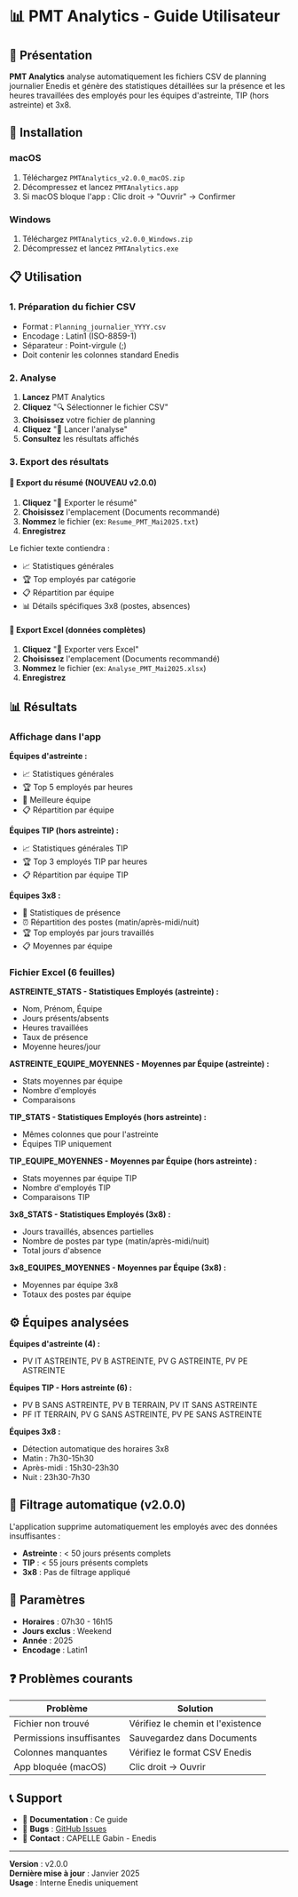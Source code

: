 # 📊 PMT Analytics - Guide Utilisateur

## 🎯 Présentation

**PMT Analytics** analyse automatiquement les fichiers CSV de planning journalier Enedis et génère des statistiques détaillées sur la présence et les heures travaillées des employés pour les équipes d'astreinte, TIP (hors astreinte) et 3x8.

## 🚀 Installation

### macOS

1. Téléchargez `PMTAnalytics_v2.0.0_macOS.zip`
2. Décompressez et lancez `PMTAnalytics.app`
3. Si macOS bloque l'app : Clic droit → "Ouvrir" → Confirmer

### Windows

1. Téléchargez `PMTAnalytics_v2.0.0_Windows.zip`
2. Décompressez et lancez `PMTAnalytics.exe`

## 📋 Utilisation

### 1. Préparation du fichier CSV

- Format : `Planning_journalier_YYYY.csv`
- Encodage : Latin1 (ISO-8859-1)
- Séparateur : Point-virgule (;)
- Doit contenir les colonnes standard Enedis

### 2. Analyse

1. **Lancez** PMT Analytics
2. **Cliquez** "🔍 Sélectionner le fichier CSV"
3. **Choisissez** votre fichier de planning
4. **Cliquez** "🚀 Lancer l'analyse"
5. **Consultez** les résultats affichés

### 3. Export des résultats

#### 📄 Export du résumé (NOUVEAU v2.0.0)

1. **Cliquez** "📄 Exporter le résumé"
2. **Choisissez** l'emplacement (Documents recommandé)
3. **Nommez** le fichier (ex: `Resume_PMT_Mai2025.txt`)
4. **Enregistrez**

Le fichier texte contiendra :

- 📈 Statistiques générales
- 🏆 Top employés par catégorie
- 📋 Répartition par équipe
- 📊 Détails spécifiques 3x8 (postes, absences)

#### 💾 Export Excel (données complètes)

1. **Cliquez** "💾 Exporter vers Excel"
2. **Choisissez** l'emplacement (Documents recommandé)
3. **Nommez** le fichier (ex: `Analyse_PMT_Mai2025.xlsx`)
4. **Enregistrez**

## 📊 Résultats

### Affichage dans l'app

**Équipes d'astreinte :**

- 📈 Statistiques générales
- 🏆 Top 5 employés par heures
- 🏢 Meilleure équipe
- 📋 Répartition par équipe

**Équipes TIP (hors astreinte) :**

- 📈 Statistiques générales TIP
- 🏆 Top 3 employés TIP par heures
- 📋 Répartition par équipe TIP

**Équipes 3x8 :**

- 📅 Statistiques de présence
- ⏰ Répartition des postes (matin/après-midi/nuit)
- 🏆 Top employés par jours travaillés
- 📋 Moyennes par équipe

### Fichier Excel (6 feuilles)

**ASTREINTE_STATS - Statistiques Employés (astreinte) :**

- Nom, Prénom, Équipe
- Jours présents/absents
- Heures travaillées
- Taux de présence
- Moyenne heures/jour

**ASTREINTE_EQUIPE_MOYENNES - Moyennes par Équipe (astreinte) :**

- Stats moyennes par équipe
- Nombre d'employés
- Comparaisons

**TIP_STATS - Statistiques Employés (hors astreinte) :**

- Mêmes colonnes que pour l'astreinte
- Équipes TIP uniquement

**TIP_EQUIPE_MOYENNES - Moyennes par Équipe (hors astreinte) :**

- Stats moyennes par équipe TIP
- Nombre d'employés TIP
- Comparaisons TIP

**3x8_STATS - Statistiques Employés (3x8) :**

- Jours travaillés, absences partielles
- Nombre de postes par type (matin/après-midi/nuit)
- Total jours d'absence

**3x8_EQUIPES_MOYENNES - Moyennes par Équipe (3x8) :**

- Moyennes par équipe 3x8
- Totaux des postes par équipe

## ⚙️ Équipes analysées

**Équipes d'astreinte (4) :**

- PV IT ASTREINTE, PV B ASTREINTE, PV G ASTREINTE, PV PE ASTREINTE

**Équipes TIP - Hors astreinte (6) :**

- PV B SANS ASTREINTE, PV B TERRAIN, PV IT SANS ASTREINTE
- PF IT TERRAIN, PV G SANS ASTREINTE, PV PE SANS ASTREINTE

**Équipes 3x8 :**

- Détection automatique des horaires 3x8
- Matin : 7h30-15h30
- Après-midi : 15h30-23h30
- Nuit : 23h30-7h30

## 🔧 Filtrage automatique (v2.0.0)

L'application supprime automatiquement les employés avec des données insuffisantes :

- **Astreinte** : < 50 jours présents complets
- **TIP** : < 55 jours présents complets
- **3x8** : Pas de filtrage appliqué

## 🔧 Paramètres

- **Horaires** : 07h30 - 16h15
- **Jours exclus** : Weekend
- **Année** : 2025
- **Encodage** : Latin1

## ❓ Problèmes courants

| Problème                  | Solution                          |
| ------------------------- | --------------------------------- |
| Fichier non trouvé        | Vérifiez le chemin et l'existence |
| Permissions insuffisantes | Sauvegardez dans Documents        |
| Colonnes manquantes       | Vérifiez le format CSV Enedis     |
| App bloquée (macOS)       | Clic droit → Ouvrir               |

## 📞 Support

- 📖 **Documentation** : Ce guide
- 🐛 **Bugs** : [GitHub Issues](https://github.com/CapelleGab/ENEDIS-charge-pmt/issues)
- 📧 **Contact** : CAPELLE Gabin - Enedis

---

**Version** : v2.0.0  
**Dernière mise à jour** : Janvier 2025  
**Usage** : Interne Enedis uniquement
